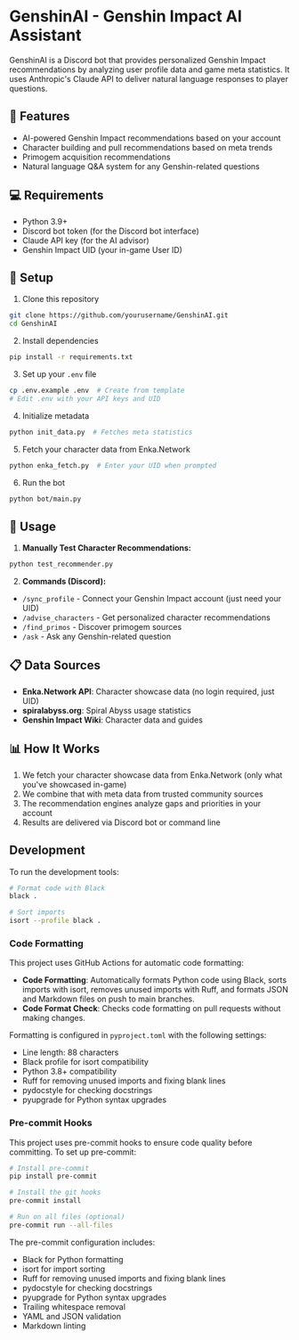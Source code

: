 # GenshinAI - Genshin Impact AI Assistant

GenshinAI is a Discord bot that provides personalized Genshin Impact recommendations by analyzing user profile data and game meta statistics. It uses Anthropic's Claude API to deliver natural language responses to player questions.

## 🚀 Features

- AI-powered Genshin Impact recommendations based on your account
- Character building and pull recommendations based on meta trends
- Primogem acquisition recommendations
- Natural language Q&A system for any Genshin-related questions

## 💻 Requirements

- Python 3.9+
- Discord bot token (for the Discord bot interface)
- Claude API key (for the AI advisor)
- Genshin Impact UID (your in-game User ID)

## 🔧 Setup

1. Clone this repository

```bash
git clone https://github.com/yourusername/GenshinAI.git
cd GenshinAI
```

2. Install dependencies

```bash
pip install -r requirements.txt
```

3. Set up your `.env` file

```bash
cp .env.example .env  # Create from template
# Edit .env with your API keys and UID
```

4. Initialize metadata

```bash
python init_data.py  # Fetches meta statistics
```

5. Fetch your character data from Enka.Network

```bash
python enka_fetch.py  # Enter your UID when prompted
```

6. Run the bot

```bash
python bot/main.py
```

## 📱 Usage

1. **Manually Test Character Recommendations:**

```bash
python test_recommender.py
```

2. **Commands (Discord):**

- `/sync_profile` - Connect your Genshin Impact account (just need your UID)
- `/advise_characters` - Get personalized character recommendations
- `/find_primos` - Discover primogem sources
- `/ask` - Ask any Genshin-related question

## 📋 Data Sources

- **Enka.Network API**: Character showcase data (no login required, just UID)
- **spiralabyss.org**: Spiral Abyss usage statistics
- **Genshin Impact Wiki**: Character data and guides

## 📊 How It Works

1. We fetch your character showcase data from Enka.Network (only what you've showcased in-game)
2. We combine that with meta data from trusted community sources
3. The recommendation engines analyze gaps and priorities in your account
4. Results are delivered via Discord bot or command line

## Development

To run the development tools:

```bash
# Format code with Black
black .

# Sort imports
isort --profile black .
```

### Code Formatting

This project uses GitHub Actions for automatic code formatting:

- **Code Formatting**: Automatically formats Python code using Black, sorts imports with isort, removes unused imports with Ruff, and formats JSON and Markdown files on push to main branches.
- **Code Format Check**: Checks code formatting on pull requests without making changes.

Formatting is configured in `pyproject.toml` with the following settings:

- Line length: 88 characters
- Black profile for isort compatibility
- Python 3.8+ compatibility
- Ruff for removing unused imports and fixing blank lines
- pydocstyle for checking docstrings
- pyupgrade for Python syntax upgrades

### Pre-commit Hooks

This project uses pre-commit hooks to ensure code quality before committing. To set up pre-commit:

```bash
# Install pre-commit
pip install pre-commit

# Install the git hooks
pre-commit install

# Run on all files (optional)
pre-commit run --all-files
```

The pre-commit configuration includes:

- Black for Python formatting
- isort for import sorting
- Ruff for removing unused imports and fixing blank lines
- pydocstyle for checking docstrings
- pyupgrade for Python syntax upgrades
- Trailing whitespace removal
- YAML and JSON validation
- Markdown linting
